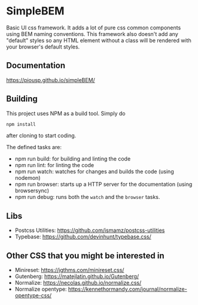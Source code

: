 # SimpleBEM

Basic UI css framework. It adds a lot of pure css common components using BEM naming conventions.
This framework also doesn't add any "default" styles so any HTML element without a class will be 
rendered with your browser's default styles.

## Documentation

https://piousp.github.io/simpleBEM/

## Building
This project uses NPM as a build tool. Simply do

```bash
npm install
```

after cloning to start coding.

The defined tasks are:
* npm run build: for building and linting the code
* npm run lint: for linting the code
* npm run watch: watches for changes and builds the code (using nodemon)
* npm run browser: starts up a HTTP server for the documentation (using browsersync)
* npm run debug: runs both the `watch` and the `browser` tasks.


## Libs
* Postcss Utilities: https://github.com/ismamz/postcss-utilities
* Typebase: https://github.com/devinhunt/typebase.css/


## Other CSS that you might be interested in
* Minireset: https://jgthms.com/minireset.css/
* Gutenberg: https://matejlatin.github.io/Gutenberg/
* Normalize: https://necolas.github.io/normalize.css/
* Normalize opentype: https://kennethormandy.com/journal/normalize-opentype-css/
